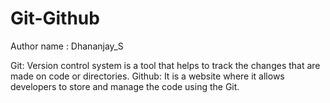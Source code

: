 # Git-Github

Author name : Dhananjay_S

Git: Version control system is a tool that helps to track the changes that are made on code or directories.
Github: It is a website where it allows developers to store and manage the code using the Git.

